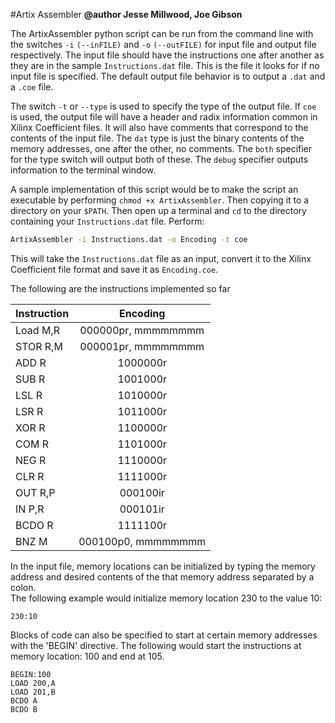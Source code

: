 #Artix Assembler
**@author Jesse Millwood, Joe Gibson**

The ArtixAssembler python script can be run from the command line with the switches `-i` `(--inFILE)` and `-o` `(--outFILE)` for input file and output file respectively. The input file should have the instructions one after another as they are in the sample `Instructions.dat` file. This is the file it looks for if no input file is specified. The default output file behavior is to output a `.dat` and a `.coe` file.

The switch `-t` or `--type` is used to specify the type of the output file. If `coe` is used, the output file will have a header and radix information common in Xilinx Coefficient files. It will also have comments that correspond to the contents of the input file. The `dat` type is just the binary contents of the memory addresses, one after the other, no comments. The `both` specifier for the type switch will output both of these. The `debug` specifier outputs information to the terminal window.

A sample implementation of this script would be to make the script an executable by performing `chmod +x ArtixAssembler`. Then copying it to a directory on your `$PATH`. Then open up a terminal and `cd` to the directory containing your `Instructions.dat` file. Perform:  
```bash
ArtixAssembler -i Instructions.dat -o Encoding -t coe
```

This will take the `Instructions.dat` file as an input, convert it to the Xilinx Coefficient file format and save it as `Encoding.coe`.

The following are the instructions implemented so far

|Instruction | Encoding          |
|------------|:-----------------:|
|Load M,R 	 |000000pr, mmmmmmmm |
|STOR R,M 	 |000001pr, mmmmmmmm |
|ADD R 		 |1000000r           |  
|SUB R 		 |1001000r           |
|LSL R 		 |1010000r           |  
|LSR R 		 |1011000r           |  
|XOR R 		 |1100000r           |
|COM R 		 |1101000r           |
|NEG R 		 |1110000r           |  
|CLR R 		 |1111000r           |
|OUT R,P 	 |000100ir           |
|IN P,R 	 |000101ir           |
|BCDO R      |1111100r           |
|BNZ M       |000100p0, mmmmmmmm |


In the input file, memory locations can be initialized by typing the memory address and desired contents of the that memory address separated by a colon.  
The following example would initialize memory location 230 to the value 10:  
```
230:10
```

Blocks of code can also be specified to start at certain memory addresses with the 'BEGIN' directive. The following would start the instructions at memory location: 100 and end at 105.  
```
BEGIN:100
LOAD 200,A  
LOAD 201,B  
BCDO A  
BCDO B
```
